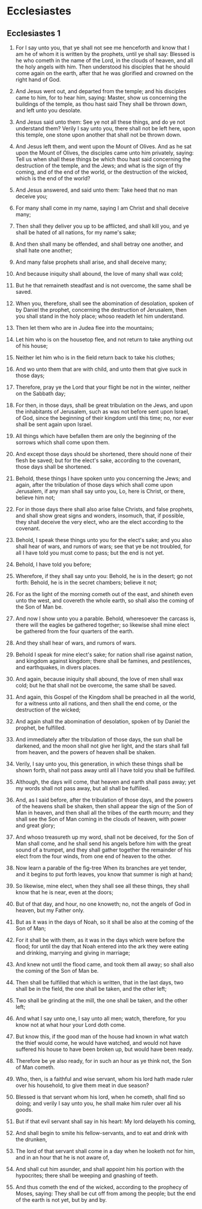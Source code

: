 # Ecclesiastes

## Ecclesiastes 1

1. For I say unto you, that ye shall not see me henceforth and know that I am he of whom it is written by the prophets, until ye shall say: Blessed is he who cometh in the name of the Lord, in the clouds of heaven, and all the holy angels with him. Then understood his disciples that he should come again on the earth, after that he was glorified and crowned on the right hand of God.

2. And Jesus went out, and departed from the temple; and his disciples came to him, for to hear him, saying: Master, show us concerning the buildings of the temple, as thou hast said They shall be thrown down, and left unto you desolate.

3. And Jesus said unto them: See ye not all these things, and do ye not understand them? Verily I say unto you, there shall not be left here, upon this temple, one stone upon another that shall not be thrown down.

4. And Jesus left them, and went upon the Mount of Olives. And as he sat upon the Mount of Olives, the disciples came unto him privately, saying: Tell us when shall these things be which thou hast said concerning the destruction of the temple, and the Jews; and what is the sign of thy coming, and of the end of the world, or the destruction of the wicked, which is the end of the world?

5. And Jesus answered, and said unto them: Take heed that no man deceive you;

6. For many shall come in my name, saying I am Christ and shall deceive many;

7. Then shall they deliver you up to be afflicted, and shall kill you, and ye shall be hated of all nations, for my name's sake;

8. And then shall many be offended, and shall betray one another, and shall hate one another;

9. And many false prophets shall arise, and shall deceive many;

10. And because iniquity shall abound, the love of many shall wax cold;

11. But he that remaineth steadfast and is not overcome, the same shall be saved.

12. When you, therefore, shall see the abomination of desolation, spoken of by Daniel the prophet, concerning the destruction of Jerusalem, then you shall stand in the holy place; whoso readeth let him understand.

13. Then let them who are in Judea flee into the mountains;

14. Let him who is on the housetop flee, and not return to take anything out of his house;

15. Neither let him who is in the field return back to take his clothes;

16. And wo unto them that are with child, and unto them that give suck in those days;

17. Therefore, pray ye the Lord that your flight be not in the winter, neither on the Sabbath day;

18. For then, in those days, shall be great tribulation on the Jews, and upon the inhabitants of Jerusalem, such as was not before sent upon Israel, of God, since the beginning of their kingdom until this time; no, nor ever shall be sent again upon Israel.

19. All things which have befallen them are only the beginning of the sorrows which shall come upon them.

20. And except those days should be shortened, there should none of their flesh be saved; but for the elect's sake, according to the covenant, those days shall be shortened.

21. Behold, these things I have spoken unto you concerning the Jews; and again, after the tribulation of those days which shall come upon Jerusalem, if any man shall say unto you, Lo, here is Christ, or there, believe him not;

22. For in those days there shall also arise false Christs, and false prophets, and shall show great signs and wonders, insomuch, that, if possible, they shall deceive the very elect, who are the elect according to the covenant.

23. Behold, I speak these things unto you for the elect's sake; and you also shall hear of wars, and rumors of wars; see that ye be not troubled, for all I have told you must come to pass; but the end is not yet.

24. Behold, I have told you before;

25. Wherefore, if they shall say unto you: Behold, he is in the desert; go not forth: Behold, he is in the secret chambers; believe it not;

26. For as the light of the morning cometh out of the east, and shineth even unto the west, and covereth the whole earth, so shall also the coming of the Son of Man be.

27. And now I show unto you a parable. Behold, wheresoever the carcass is, there will the eagles be gathered together; so likewise shall mine elect be gathered from the four quarters of the earth.

28. And they shall hear of wars, and rumors of wars.

29. Behold I speak for mine elect's sake; for nation shall rise against nation, and kingdom against kingdom; there shall be famines, and pestilences, and earthquakes, in divers places.

30. And again, because iniquity shall abound, the love of men shall wax cold; but he that shall not be overcome, the same shall be saved.

31. And again, this Gospel of the Kingdom shall be preached in all the world, for a witness unto all nations, and then shall the end come, or the destruction of the wicked;

32. And again shall the abomination of desolation, spoken of by Daniel the prophet, be fulfilled.

33. And immediately after the tribulation of those days, the sun shall be darkened, and the moon shall not give her light, and the stars shall fall from heaven, and the powers of heaven shall be shaken.

34. Verily, I say unto you, this generation, in which these things shall be shown forth, shall not pass away until all I have told you shall be fulfilled.

35. Although, the days will come, that heaven and earth shall pass away; yet my words shall not pass away, but all shall be fulfilled.

36. And, as I said before, after the tribulation of those days, and the powers of the heavens shall be shaken, then shall appear the sign of the Son of Man in heaven, and then shall all the tribes of the earth mourn; and they shall see the Son of Man coming in the clouds of heaven, with power and great glory;

37. And whoso treasureth up my word, shall not be deceived, for the Son of Man shall come, and he shall send his angels before him with the great sound of a trumpet, and they shall gather together the remainder of his elect from the four winds, from one end of heaven to the other.

38. Now learn a parable of the fig-tree When its branches are yet tender, and it begins to put forth leaves, you know that summer is nigh at hand;

39. So likewise, mine elect, when they shall see all these things, they shall know that he is near, even at the doors;

40. But of that day, and hour, no one knoweth; no, not the angels of God in heaven, but my Father only.

41. But as it was in the days of Noah, so it shall be also at the coming of the Son of Man;

42. For it shall be with them, as it was in the days which were before the flood; for until the day that Noah entered into the ark they were eating and drinking, marrying and giving in marriage;

43. And knew not until the flood came, and took them all away; so shall also the coming of the Son of Man be.

44. Then shall be fulfilled that which is written, that in the last days, two shall be in the field, the one shall be taken, and the other left;

45. Two shall be grinding at the mill, the one shall be taken, and the other left;

46. And what I say unto one, I say unto all men; watch, therefore, for you know not at what hour your Lord doth come.

47. But know this, if the good man of the house had known in what watch the thief would come, he would have watched, and would not have suffered his house to have been broken up, but would have been ready.

48. Therefore be ye also ready, for in such an hour as ye think not, the Son of Man cometh.

49. Who, then, is a faithful and wise servant, whom his lord hath made ruler over his household, to give them meat in due season?

50. Blessed is that servant whom his lord, when he cometh, shall find so doing; and verily I say unto you, he shall make him ruler over all his goods.

51. But if that evil servant shall say in his heart: My lord delayeth his coming,

52. And shall begin to smite his fellow-servants, and to eat and drink with the drunken,

53. The lord of that servant shall come in a day when he looketh not for him, and in an hour that he is not aware of,

54. And shall cut him asunder, and shall appoint him his portion with the hypocrites; there shall be weeping and gnashing of teeth.

55. And thus cometh the end of the wicked, according to the prophecy of Moses, saying: They shall be cut off from among the people; but the end of the earth is not yet, but by and by.

